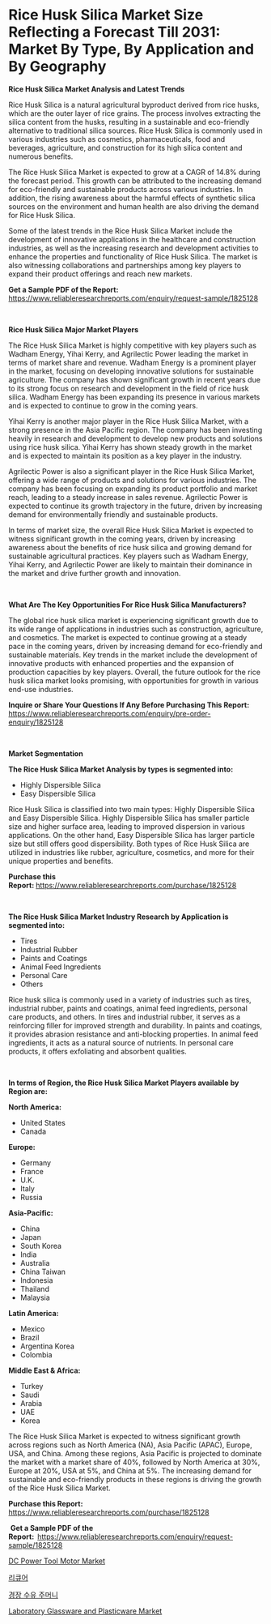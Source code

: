 <p><h1>Rice Husk Silica Market Size Reflecting a Forecast Till 2031: Market By Type, By Application and By Geography</h1></p><p><strong>Rice Husk Silica Market Analysis and Latest Trends</strong></p>
<p><p>Rice Husk Silica is a natural agricultural byproduct derived from rice husks, which are the outer layer of rice grains. The process involves extracting the silica content from the husks, resulting in a sustainable and eco-friendly alternative to traditional silica sources. Rice Husk Silica is commonly used in various industries such as cosmetics, pharmaceuticals, food and beverages, agriculture, and construction for its high silica content and numerous benefits.</p><p>The Rice Husk Silica Market is expected to grow at a CAGR of 14.8% during the forecast period. This growth can be attributed to the increasing demand for eco-friendly and sustainable products across various industries. In addition, the rising awareness about the harmful effects of synthetic silica sources on the environment and human health are also driving the demand for Rice Husk Silica.</p><p>Some of the latest trends in the Rice Husk Silica Market include the development of innovative applications in the healthcare and construction industries, as well as the increasing research and development activities to enhance the properties and functionality of Rice Husk Silica. The market is also witnessing collaborations and partnerships among key players to expand their product offerings and reach new markets.</p></p>
<p><strong>Get a Sample PDF of the Report:&nbsp;</strong> <a href="https://www.reliableresearchreports.com/enquiry/request-sample/1825128">https://www.reliableresearchreports.com/enquiry/request-sample/1825128</a></p>
<p>&nbsp;</p>
<p><strong>Rice Husk Silica Major Market Players</strong></p>
<p><p>The Rice Husk Silica Market is highly competitive with key players such as Wadham Energy, Yihai Kerry, and Agrilectic Power leading the market in terms of market share and revenue. Wadham Energy is a prominent player in the market, focusing on developing innovative solutions for sustainable agriculture. The company has shown significant growth in recent years due to its strong focus on research and development in the field of rice husk silica. Wadham Energy has been expanding its presence in various markets and is expected to continue to grow in the coming years.</p><p>Yihai Kerry is another major player in the Rice Husk Silica Market, with a strong presence in the Asia Pacific region. The company has been investing heavily in research and development to develop new products and solutions using rice husk silica. Yihai Kerry has shown steady growth in the market and is expected to maintain its position as a key player in the industry.</p><p>Agrilectic Power is also a significant player in the Rice Husk Silica Market, offering a wide range of products and solutions for various industries. The company has been focusing on expanding its product portfolio and market reach, leading to a steady increase in sales revenue. Agrilectic Power is expected to continue its growth trajectory in the future, driven by increasing demand for environmentally friendly and sustainable products.</p><p>In terms of market size, the overall Rice Husk Silica Market is expected to witness significant growth in the coming years, driven by increasing awareness about the benefits of rice husk silica and growing demand for sustainable agricultural practices. Key players such as Wadham Energy, Yihai Kerry, and Agrilectic Power are likely to maintain their dominance in the market and drive further growth and innovation.</p></p>
<p>&nbsp;</p>
<p><strong>What Are The Key Opportunities For Rice Husk Silica Manufacturers?</strong></p>
<p><p>The global rice husk silica market is experiencing significant growth due to its wide range of applications in industries such as construction, agriculture, and cosmetics. The market is expected to continue growing at a steady pace in the coming years, driven by increasing demand for eco-friendly and sustainable materials. Key trends in the market include the development of innovative products with enhanced properties and the expansion of production capacities by key players. Overall, the future outlook for the rice husk silica market looks promising, with opportunities for growth in various end-use industries.</p></p>
<p><strong>Inquire or Share Your Questions If Any Before Purchasing This Report:</strong> <a href="https://www.reliableresearchreports.com/enquiry/pre-order-enquiry/1825128">https://www.reliableresearchreports.com/enquiry/pre-order-enquiry/1825128</a></p>
<p>&nbsp;</p>
<p><strong>Market Segmentation</strong></p>
<p><strong>The Rice Husk Silica Market Analysis by types is segmented into:</strong></p>
<p><ul><li>Highly Dispersible Silica</li><li>Easy Dispersible Silica</li></ul></p>
<p><p>Rice Husk Silica is classified into two main types: Highly Dispersible Silica and Easy Dispersible Silica. Highly Dispersible Silica has smaller particle size and higher surface area, leading to improved dispersion in various applications. On the other hand, Easy Dispersible Silica has larger particle size but still offers good dispersibility. Both types of Rice Husk Silica are utilized in industries like rubber, agriculture, cosmetics, and more for their unique properties and benefits.</p></p>
<p><strong>Purchase this Report:&nbsp;</strong><a href="https://www.reliableresearchreports.com/purchase/1825128">https://www.reliableresearchreports.com/purchase/1825128</a></p>
<p>&nbsp;</p>
<p><strong>The Rice Husk Silica Market Industry Research by Application is segmented into:</strong></p>
<p><ul><li>Tires</li><li>Industrial Rubber</li><li>Paints and Coatings</li><li>Animal Feed Ingredients</li><li>Personal Care</li><li>Others</li></ul></p>
<p><p>Rice husk silica is commonly used in a variety of industries such as tires, industrial rubber, paints and coatings, animal feed ingredients, personal care products, and others. In tires and industrial rubber, it serves as a reinforcing filler for improved strength and durability. In paints and coatings, it provides abrasion resistance and anti-blocking properties. In animal feed ingredients, it acts as a natural source of nutrients. In personal care products, it offers exfoliating and absorbent qualities.</p></p>
<p>&nbsp;</p>
<p><strong>In terms of Region, the Rice Husk Silica Market Players available by Region are:</strong></p>
<p>
    <p> <strong> North America: </strong>
        <ul>
            <li>United States</li>
            <li>Canada</li>
        </ul>
        </p> 
    <p> <strong> Europe: </strong>
        <ul>
            <li>Germany</li>
            <li>France</li>
            <li>U.K.</li>
            <li>Italy</li>
            <li>Russia</li>
        </ul>
        </p> 
    <p> <strong> Asia-Pacific: </strong>
        <ul>
            <li>China</li>
            <li>Japan</li>
            <li>South Korea</li>
            <li>India</li>
            <li>Australia</li>
            <li>China Taiwan</li>
            <li>Indonesia</li>
            <li>Thailand</li>
            <li>Malaysia</li>
        </ul>
        </p> 
    <p> <strong> Latin America: </strong>
        <ul>
            <li>Mexico</li>
            <li>Brazil</li>
            <li>Argentina Korea</li>
            <li>Colombia</li>
        </ul>
        </p> 
    <p> <strong> Middle East & Africa: </strong>
        <ul>
            <li>Turkey</li>
            <li>Saudi</li>
            <li>Arabia</li>
            <li>UAE</li>
            <li>Korea</li>
        </ul>
    </p>
    </p>
<p><p>The Rice Husk Silica Market is expected to witness significant growth across regions such as North America (NA), Asia Pacific (APAC), Europe, USA, and China. Among these regions, Asia Pacific is projected to dominate the market with a market share of 40%, followed by North America at 30%, Europe at 20%, USA at 5%, and China at 5%. The increasing demand for sustainable and eco-friendly products in these regions is driving the growth of the Rice Husk Silica Market.</p></p>
<p><strong>Purchase this Report: </strong><a href="https://www.reliableresearchreports.com/purchase/1825128">https://www.reliableresearchreports.com/purchase/1825128</a></p>
<p>&nbsp;<strong>Get a Sample PDF of the Report:&nbsp;&nbsp;</strong><a href="https://www.reliableresearchreports.com/enquiry/request-sample/1825128">https://www.reliableresearchreports.com/enquiry/request-sample/1825128</a></p>
<p><strong></strong></p>
<p><p><a href="https://issuu.com/reportprime-2/docs/dc-power-tool-motor-market-size-2030.pptx">DC Power Tool Motor Market</a></p><p><a href="https://medium.com/@cezarymarciniak2022/%EC%A3%BC%EC%A0%95-%EC%8B%9C%EC%9E%A5-%EA%B2%BD%EC%9F%81-%EB%B6%84%EC%84%9D-%EC%8B%9C%EC%9E%A5-%EB%8F%99%ED%96%A5-%EB%B0%8F-2031%EB%85%84%EA%B9%8C%EC%A7%80%EC%9D%98-%EC%98%88%EC%B8%A1-37bd1e85c7c2">리큐어</a></p><p><a href="https://medium.com/@achimcoteanu1/%EC%9E%85%EC%9B%90%EC%9A%A9-%EA%B8%89%EC%97%AC-%EA%B0%80%EB%B0%A9-%EC%8B%9C%EC%9E%A5-%EC%A0%84%EB%A7%9D-%EC%82%B0%EC%97%85-%EA%B0%9C%EC%9A%94-%EB%B0%8F-%EC%98%88%EC%B8%A1-2024%EB%85%84%EB%B6%80%ED%84%B0-2031%EB%85%84%EA%B9%8C%EC%A7%80-fd41a066e864">경장 수유 주머니</a></p><p><a href="https://github.com/rahu1506/Market-Research-Report-List-3/blob/main/laboratory-glassware-and-plasticware-market.md">Laboratory Glassware and Plasticware Market</a></p></p>